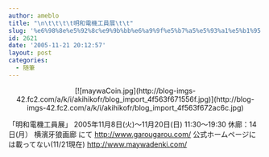 ```yaml
---
author: ameblo
title: "\n\t\t\t\t明和電機工員展\t\t"
slug: '%e6%98%8e%e5%92%8c%e9%9b%bb%e6%a9%9f%e5%b7%a5%e5%93%a1%e5%b1%95'
id: 2621
date: '2005-11-21 20:12:57'
layout: post
categories:
  - 随筆
---
```


<div align="center">[![maywaCoin.jpg](http://blog-imgs-42.fc2.com/a/k/i/akihikofr/blog_import_4f563f671556f.jpg)](http://blog-imgs-42.fc2.com/a/k/i/akihikofr/blog_import_4f563f672ac6c.jpg)</div>

「明和電機工員展」 2005年11月8日(火)～11月20日(日) 11:30～19:30 休廊：14日(月） 横濱牙狼画廊 にて http://www.garougarou.com/ 公式ホームページには載ってない(11/21現在) http://www.maywadenki.com/